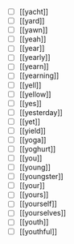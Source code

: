 - [ ] [[yacht]]
- [ ] [[yard]]
- [ ] [[yawn]]
- [ ] [[yeah]]
- [ ] [[year]]
- [ ] [[yearly]]
- [ ] [[yearn]]
- [ ] [[yearning]]
- [ ] [[yell]]
- [ ] [[yellow]]
- [ ] [[yes]]
- [ ] [[yesterday]]
- [ ] [[yet]]
- [ ] [[yield]]
- [ ] [[yoga]]
- [ ] [[yoghurt]]
- [ ] [[you]]
- [ ] [[young]]
- [ ] [[youngster]]
- [ ] [[your]]
- [ ] [[yours]]
- [ ] [[yourself]]
- [ ] [[yourselves]]
- [ ] [[youth]]
- [ ] [[youthful]]
